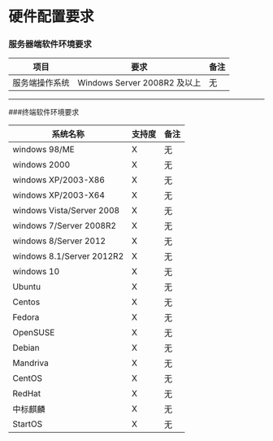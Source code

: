 # 硬件配置要求




### 服务器端软件环境要求




| 项目 | 要求 | 备注 |
| -- | -- | -- |
| 服务端操作系统 | Windows Server 2008R2 及以上 | 无 |


---
###终端软件环境要求


| 系统名称 | 支持度 | 备注 |
| -- | -- | -- |
| windows 98/ME  | X | 无 |
| windows 2000  | X | 无 |
| windows XP/2003-X86  | X | 无 |
| windows XP/2003-X64  | X | 无 |
| windows Vista/Server 2008  | X | 无 |
| windows 7/Server 2008R2  | X | 无 |
| windows 8/Server 2012  | X | 无 |
| windows 8.1/Server 2012R2  | X | 无 |
| windows 10  | X | 无 |
| Ubuntu   | X | 无 |
| Centos  | X | 无 |
| Fedora  | X | 无 |
| OpenSUSE  | X | 无 |
| Debian  | X | 无 |
| Mandriva  | X | 无 |
| CentOS  | X | 无 |
| RedHat  | X | 无 |
| 中标麒麟  | X | 无 |
| StartOS  | X | 无 |




